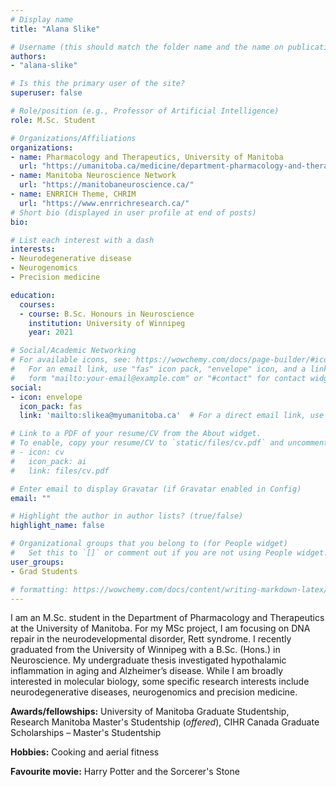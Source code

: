 ```yaml
---
# Display name
title: "Alana Slike"

# Username (this should match the folder name and the name on publications)
authors:
- "alana-slike"

# Is this the primary user of the site?
superuser: false

# Role/position (e.g., Professor of Artificial Intelligence)
role: M.Sc. Student

# Organizations/Affiliations
organizations:
- name: Pharmacology and Therapeutics, University of Manitoba
  url: "https://umanitoba.ca/medicine/department-pharmacology-and-therapeutics"
- name: Manitoba Neuroscience Network
  url: "https://manitobaneuroscience.ca/"
- name: ENRRICH Theme, CHRIM
  url: "https://www.enrrichresearch.ca/"
# Short bio (displayed in user profile at end of posts)
bio: 

# List each interest with a dash
interests:
- Neurodegenerative disease
- Neurogenomics 
- Precision medicine

education:
  courses:
  - course: B.Sc. Honours in Neuroscience
    institution: University of Winnipeg
    year: 2021

# Social/Academic Networking
# For available icons, see: https://wowchemy.com/docs/page-builder/#icons
#   For an email link, use "fas" icon pack, "envelope" icon, and a link in the
#   form "mailto:your-email@example.com" or "#contact" for contact widget.
social:
- icon: envelope
  icon_pack: fas
  link: 'mailto:slikea@myumanitoba.ca'  # For a direct email link, use "mailto:test@example.org".

# Link to a PDF of your resume/CV from the About widget.
# To enable, copy your resume/CV to `static/files/cv.pdf` and uncomment the lines below.
# - icon: cv
#   icon_pack: ai
#   link: files/cv.pdf

# Enter email to display Gravatar (if Gravatar enabled in Config)
email: ""

# Highlight the author in author lists? (true/false)
highlight_name: false

# Organizational groups that you belong to (for People widget)
#   Set this to `[]` or comment out if you are not using People widget.
user_groups:
- Grad Students

# formatting: https://wowchemy.com/docs/content/writing-markdown-latex/
---
```


I am an M.Sc. student in the Department of Pharmacology and Therapeutics at the University of Manitoba. For my MSc project, I am focusing on DNA repair in the neurodevelopmental disorder, Rett syndrome. I recently graduated from the University of Winnipeg with a B.Sc. (Hons.) in Neuroscience. My undergraduate thesis investigated hypothalamic inflammation in aging and Alzheimer’s disease. While I am broadly interested in molecular biology, some specific research interests include neurodegenerative diseases, neurogenomics and precision medicine.

**Awards/fellowships:** University of Manitoba Graduate Studentship, Research Manitoba Master's Studentship (*offered*), CIHR Canada Graduate Scholarships – Master's Studentship

**Hobbies:** Cooking and aerial fitness

**Favourite movie:** Harry Potter and the Sorcerer's Stone
